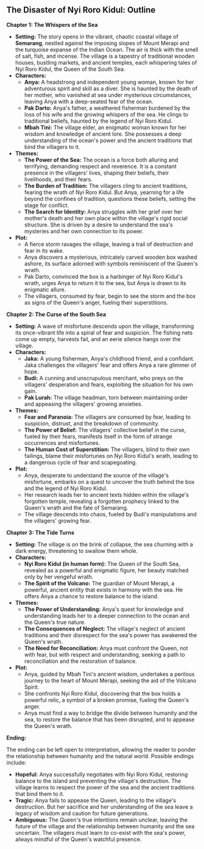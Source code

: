 ## The Disaster of Nyi Roro Kidul: Outline

**Chapter 1: The Whispers of the Sea**

* **Setting:**  The story opens in the vibrant, chaotic coastal village of  **Semarang**, nestled against the imposing slopes of Mount Merapi and the turquoise expanse of the Indian Ocean. The air is thick with the smell of salt, fish, and incense.  The village is a tapestry of traditional wooden houses, bustling markets, and ancient temples, each whispering tales of Nyi Roro Kidul, the Queen of the South Sea.
* **Characters:**
    * **Anya:** A headstrong and independent young woman, known for her adventurous spirit and skill as a diver. She is haunted by the death of her mother, who vanished at sea under mysterious circumstances, leaving Anya with a deep-seated fear of the ocean.
    * **Pak Darto:** Anya's father, a weathered fisherman burdened by the loss of his wife and the growing whispers of the sea. He clings to traditional beliefs, haunted by the legend of Nyi Roro Kidul.
    * **Mbah Tini:**  The village elder, an enigmatic woman known for her wisdom and knowledge of ancient lore. She possesses a deep understanding of the ocean's power and the ancient traditions that bind the villagers to it.
* **Themes:**
    * **The Power of the Sea:**  The ocean is a force both alluring and terrifying, demanding respect and reverence. It is a constant presence in the villagers' lives, shaping their beliefs, their livelihoods, and their fears.
    * **The Burden of Tradition:** The villagers cling to ancient traditions, fearing the wrath of Nyi Roro Kidul.  But Anya, yearning for a life beyond the confines of tradition, questions these beliefs, setting the stage for conflict.
    * **The Search for Identity:** Anya struggles with her grief over her mother's death and her own place within the village's rigid social structure.  She is driven by a desire to understand the sea's mysteries and her own connection to its power.
* **Plot:**
    * A fierce storm ravages the village, leaving a trail of destruction and fear in its wake.
    * Anya discovers a mysterious, intricately carved wooden box washed ashore, its surface adorned with symbols reminiscent of the Queen's wrath.
    *  Pak Darto, convinced the box is a harbinger of Nyi Roro Kidul's wrath, urges Anya to return it to the sea, but Anya is drawn to its enigmatic allure.  
    * The villagers, consumed by fear, begin to see the storm and the box as signs of the Queen's anger, fueling their superstitions.

**Chapter 2: The Curse of the South Sea**

* **Setting:**  A wave of misfortune descends upon the village, transforming its once-vibrant life into a spiral of fear and suspicion. The fishing nets come up empty, harvests fail, and an eerie silence hangs over the village.
* **Characters:**
    * **Jaka:** A young fisherman, Anya's childhood friend, and a confidant. Jaka challenges the villagers' fear and offers Anya a rare glimmer of hope.
    * **Budi:**  A cunning and unscrupulous merchant, who preys on the villagers' desperation and fears, exploiting the situation for his own gain.
    * **Pak Lurah:** The village headman, torn between maintaining order and appeasing the villagers' growing anxieties. 
* **Themes:**
    * **Fear and Paranoia:** The villagers are consumed by fear, leading to suspicion, distrust, and the breakdown of community. 
    * **The Power of Belief:**  The villagers' collective belief in the curse, fueled by their fears, manifests itself in the form of strange occurrences and misfortunes.
    * **The Human Cost of Superstition:** The villagers, blind to their own failings, blame their misfortunes on Nyi Roro Kidul's wrath, leading to a dangerous cycle of fear and scapegoating.
* **Plot:**
    * Anya, desperate to understand the source of the village's misfortune, embarks on a quest to uncover the truth behind the box and the legend of Nyi Roro Kidul.
    * Her research leads her to ancient texts hidden within the village's forgotten temple, revealing a forgotten prophecy linked to the Queen's wrath and the fate of Semarang.
    * The village descends into chaos, fueled by Budi's manipulations and the villagers' growing fear. 

**Chapter 3: The Tide Turns**

* **Setting:**  The village is on the brink of collapse, the sea churning with a dark energy, threatening to swallow them whole.
* **Characters:**
    * **Nyi Roro Kidul (in human form):**  The Queen of the South Sea, revealed as a powerful and enigmatic figure, her beauty matched only by her vengeful wrath.  
    * **The Spirit of the Volcano:**  The guardian of Mount Merapi, a powerful, ancient entity that exists in harmony with the sea. He offers Anya a chance to restore balance to the island.
* **Themes:**
    * **The Power of Understanding:** Anya's quest for knowledge and understanding leads her to a deeper connection to the ocean and the Queen's true nature.
    * **The Consequences of Neglect:**  The village's neglect of ancient traditions and their disrespect for the sea's power has awakened the Queen's wrath.
    * **The Need for Reconciliation:** Anya must confront the Queen, not with fear, but with respect and understanding, seeking a path to reconciliation and the restoration of balance.
* **Plot:**
    * Anya, guided by Mbah Tini's ancient wisdom, undertakes a perilous journey to the heart of Mount Merapi, seeking the aid of the Volcano Spirit.
    * She confronts Nyi Roro Kidul, discovering that the box holds a powerful relic, a symbol of a broken promise, fueling the Queen's anger.
    * Anya must find a way to bridge the divide between humanity and the sea, to restore the balance that has been disrupted, and to appease the Queen's wrath.

**Ending:** 

The ending can be left open to interpretation, allowing the reader to ponder the relationship between humanity and the natural world. Possible endings include:

* **Hopeful:**  Anya successfully negotiates with Nyi Roro Kidul, restoring balance to the island and preventing the village's destruction. The village learns to respect the power of the sea and the ancient traditions that bind them to it.
* **Tragic:** Anya fails to appease the Queen, leading to the village's destruction.  But her sacrifice and her understanding of the sea leave a legacy of wisdom and caution for future generations. 
* **Ambiguous:** The Queen's true intentions remain unclear, leaving the future of the village and the relationship between humanity and the sea uncertain.  The villagers must learn to co-exist with the sea's power, always mindful of the Queen's watchful presence. 
